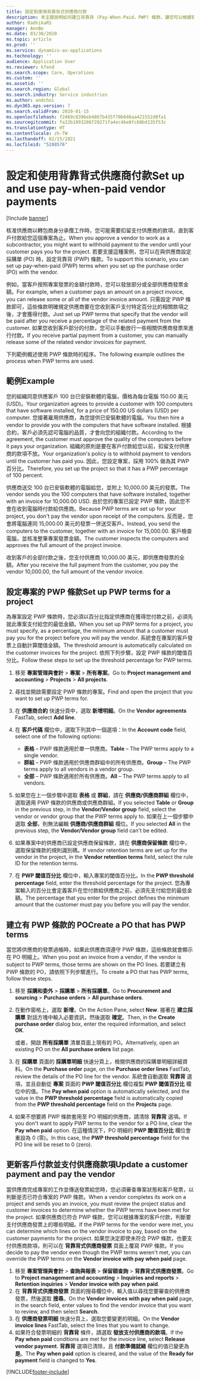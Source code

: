 ```yaml
---
title: 設定和使用背靠背式供應商付款
description: 本主題說明如何建立背靠背 (Pay-When-Paid，PWP) 條款，讓您可以根據客戶付款，發放部分支付供應商的款項。
author: RadhikaRS
manager: AnnBe
ms.date: 03/30/2020
ms.topic: article
ms.prod: ''
ms.service: dynamics-ax-applications
ms.technology: ''
audience: Application User
ms.reviewer: kfend
ms.search.scope: Core, Operations
ms.custom: ''
ms.assetid: ''
ms.search.region: Global
ms.search.industry: Service industries
ms.author: andchoi
ms.dyn365.ops.version: 7
ms.search.validFrom: 2019-01-15
ms.openlocfilehash: f2469c8396eb4867b435f70b046aa421552d0fa1
ms.sourcegitcommit: fa32b1893286f20271fa4ec4be8fc68bd135f53c
ms.translationtype: HT
ms.contentlocale: zh-TW
ms.lasthandoff: 02/15/2021
ms.locfileid: "5288576"
---
```

# <a name="set-up-and-use-pay-when-paid-vendor-payments"></a><span data-ttu-id="aa6e1-103">設定和使用背靠背式供應商付款</span><span class="sxs-lookup"><span data-stu-id="aa6e1-103">Set up and use pay-when-paid vendor payments</span></span>

[!include [banner](../includes/banner.md)]

<span data-ttu-id="aa6e1-104">核准供應商以轉包商身分承攬工作時，您可能需要扣留支付供應商的款項，直到客戶付款給您這個專案為止。</span><span class="sxs-lookup"><span data-stu-id="aa6e1-104">When you approve a vendor to work as a subcontractor, you might want to withhold payment to the vendor until your customer pays you for the project.</span></span> <span data-ttu-id="aa6e1-105">若要支援這種案例，您可以在與供應商設定採購單 (PO) 時，設定背靠背 (PWP) 條款。</span><span class="sxs-lookup"><span data-stu-id="aa6e1-105">To support this scenario, you can set up pay-when-paid (PWP) terms when you set up the purchase order (PO) with the vendor.</span></span>

<span data-ttu-id="aa6e1-106">例如，當客戶按照專案發票的金額付款時，您可以發放部分或全部供應商發票金額。</span><span class="sxs-lookup"><span data-stu-id="aa6e1-106">For example, when a customer pays an amount on a project invoice, you can release some or all of the vendor invoice amount.</span></span> <span data-ttu-id="aa6e1-107">只需設定 PWP 條款即可，這些條款明確規定供應商要在您收到客戶支付特定百分比的相關款項之後，才會獲得付款。</span><span class="sxs-lookup"><span data-stu-id="aa6e1-107">Just set up PWP terms that specify that the vendor will be paid after you receive a percentage of the related payment from the customer.</span></span> <span data-ttu-id="aa6e1-108">如果您收到客戶部分的付款，您可以手動放行一些相關供應商發票來進行付款。</span><span class="sxs-lookup"><span data-stu-id="aa6e1-108">If you receive partial payment from a customer, you can manually release some of the related vendor invoices for payment.</span></span>

<span data-ttu-id="aa6e1-109">下列範例概述使用 PWP 條款時的程序。</span><span class="sxs-lookup"><span data-stu-id="aa6e1-109">The following example outlines the process when PWP terms are used.</span></span>

## <a name="example"></a><span data-ttu-id="aa6e1-110">範例</span><span class="sxs-lookup"><span data-stu-id="aa6e1-110">Example</span></span>

<span data-ttu-id="aa6e1-111">您的組織同意供應客戶 100 台已安裝軟體的電腦，價格為每台電腦 150.00 美元 (USD)。</span><span class="sxs-lookup"><span data-stu-id="aa6e1-111">Your organization agrees to provide a customer with 100 computers that have software installed, for a price of 150.00 US dollars (USD) per computer.</span></span> <span data-ttu-id="aa6e1-112">您接著雇用供應商，為您提供已安裝軟體的電腦。</span><span class="sxs-lookup"><span data-stu-id="aa6e1-112">You then hire a vendor to provide you with the computers that have software installed.</span></span> <span data-ttu-id="aa6e1-113">根據合約，客戶必須先認可電腦的品質，才會向您的組織付款。</span><span class="sxs-lookup"><span data-stu-id="aa6e1-113">According to the agreement, the customer must approve the quality of the computers before it pays your organization.</span></span> <span data-ttu-id="aa6e1-114">組織的原則是要在客戶付款給您以前，扣留支付供應商的款項不放。</span><span class="sxs-lookup"><span data-stu-id="aa6e1-114">Your organization's policy is to withhold payment to vendors until the customer has paid you.</span></span> <span data-ttu-id="aa6e1-115">因此，您設定專案，採用 100% 做為其 PWP 百分比。</span><span class="sxs-lookup"><span data-stu-id="aa6e1-115">Therefore, you set up the project so that it has a PWP percentage of 100 percent.</span></span>

<span data-ttu-id="aa6e1-116">供應商送交 100 台已安裝軟體的電腦給您，並附上 10,000.00 美元的發票。</span><span class="sxs-lookup"><span data-stu-id="aa6e1-116">The vendor sends you the 100 computers that have software installed, together with an invoice for 10,000.00 USD.</span></span> <span data-ttu-id="aa6e1-117">由於您的專案已設定 PWP 條款，因此您不會在收到電腦時付款給供應商。</span><span class="sxs-lookup"><span data-stu-id="aa6e1-117">Because PWP terms are set up for your project, you don't pay the vendor upon receipt of the computers.</span></span> <span data-ttu-id="aa6e1-118">反而是，您會將電腦連同 15,000.00 美元的發票一併送交客戶。</span><span class="sxs-lookup"><span data-stu-id="aa6e1-118">Instead, you send the computers to the customer, together with an invoice for 15,000.00.</span></span> <span data-ttu-id="aa6e1-119">客戶檢查電腦，並核准整筆專案發票金額。</span><span class="sxs-lookup"><span data-stu-id="aa6e1-119">The customer inspects the computers and approves the full amount of the project invoice.</span></span>

<span data-ttu-id="aa6e1-120">收到客戶的全部付款之後，您支付供應商 10,000.00 美元，即供應商發票的全額。</span><span class="sxs-lookup"><span data-stu-id="aa6e1-120">After you receive the full payment from the customer, you pay the vendor 10,000.00, the full amount of the vendor invoice.</span></span>

## <a name="set-up-pwp-terms-for-a-project"></a><span data-ttu-id="aa6e1-121">設定專案的 PWP 條款</span><span class="sxs-lookup"><span data-stu-id="aa6e1-121">Set up PWP terms for a project</span></span>

<span data-ttu-id="aa6e1-122">為專案設定 PWP 條款時，您必須以百分比指定供應商在獲得您付款之前，必須先就此專案支付給您的最低金額。</span><span class="sxs-lookup"><span data-stu-id="aa6e1-122">When you set up PWP terms for a project, you must specify, as a percentage, the minimum amount that a customer must pay you for the project before you will pay the vendor.</span></span> <span data-ttu-id="aa6e1-123">系統會在專案的客戶發票上自動計算閾值金額。</span><span class="sxs-lookup"><span data-stu-id="aa6e1-123">The threshold amount is automatically calculated on the customer invoices for the project.</span></span> <span data-ttu-id="aa6e1-124">依照下列步驟，設定 PWP 條款的閾值百分比。</span><span class="sxs-lookup"><span data-stu-id="aa6e1-124">Follow these steps to set up the threshold percentage for PWP terms.</span></span>

1. <span data-ttu-id="aa6e1-125">移至 **專案管理與會計** \> **專案** \> **所有專案**。</span><span class="sxs-lookup"><span data-stu-id="aa6e1-125">Go to **Project management and accounting** \> **Projects** \> **All projects**.</span></span>
2. <span data-ttu-id="aa6e1-126">尋找並開啟需要設定 PWP 條款的專案。</span><span class="sxs-lookup"><span data-stu-id="aa6e1-126">Find and open the project that you want to set up PWP terms for.</span></span>
3. <span data-ttu-id="aa6e1-127">在 **供應商合約** 快速分頁中，選取 **新增明細**。</span><span class="sxs-lookup"><span data-stu-id="aa6e1-127">On the **Vendor agreements** FastTab, select **Add line**.</span></span>
3. <span data-ttu-id="aa6e1-128">在 **客戶代碼** 欄位中，選取下列其中一個選項：</span><span class="sxs-lookup"><span data-stu-id="aa6e1-128">In the **Account code** field, select one of the following options:</span></span>

    - <span data-ttu-id="aa6e1-129">**表格** – PWP 條款適用於單一供應商。</span><span class="sxs-lookup"><span data-stu-id="aa6e1-129">**Table** – The PWP terms apply to a single vendor.</span></span>
    - <span data-ttu-id="aa6e1-130">**群組** – PWP 條款適用於供應商群組中的所有供應商。</span><span class="sxs-lookup"><span data-stu-id="aa6e1-130">**Group** – The PWP terms apply to all vendors in a vendor group.</span></span>
    - <span data-ttu-id="aa6e1-131">**全部** – PWP 條款適用於所有供應商。</span><span class="sxs-lookup"><span data-stu-id="aa6e1-131">**All** – The PWP terms apply to all vendors.</span></span>

4. <span data-ttu-id="aa6e1-132">如果您在上一個步驟中選取 **表格** 或 **群組**，請在 **供應商/供應商群組** 欄位中，選取適用 PWP 條款的供應商或供應商群組。</span><span class="sxs-lookup"><span data-stu-id="aa6e1-132">If you selected **Table** or **Group** in the previous step, in the **Vendor/Vendor group** field, select the vendor or vendor group that the PWP terms apply to.</span></span> <span data-ttu-id="aa6e1-133">如果在上一個步驟中選取 **全部**，則無法編輯 **供應商/供應商群組** 欄位。</span><span class="sxs-lookup"><span data-stu-id="aa6e1-133">If you selected **All** in the previous step, the **Vendor/Vendor group** field can't be edited.</span></span>
5. <span data-ttu-id="aa6e1-134">如果專案中的供應商已設定供應商保留條款，請在 **供應商保留條款** 欄位中，選取保留條款的規則識別碼。</span><span class="sxs-lookup"><span data-stu-id="aa6e1-134">If vendor retention terms are set up for the vendor in the project, in the **Vendor retention terms** field, select the rule ID for the retention terms.</span></span>
6. <span data-ttu-id="aa6e1-135">在 **PWP 閾值百分比** 欄位中，輸入專案的閾值百分比。</span><span class="sxs-lookup"><span data-stu-id="aa6e1-135">In the **PWP threshold percentage** field, enter the threshold percentage for the project.</span></span> <span data-ttu-id="aa6e1-136">您為專案輸入的百分比會定義客戶在您付款給供應商之前，必須先支付給您的最低金額。</span><span class="sxs-lookup"><span data-stu-id="aa6e1-136">The percentage that you enter for the project defines the minimum amount that the customer must pay you before you will pay the vendor.</span></span>

## <a name="create-a-po-that-has-pwp-terms"></a><span data-ttu-id="aa6e1-137">建立有 PWP 條款的 PO</span><span class="sxs-lookup"><span data-stu-id="aa6e1-137">Create a PO that has PWP terms</span></span>

<span data-ttu-id="aa6e1-138">當您將供應商的發票過帳時，如果此供應商須遵守 PWP 條款，這些條款就會顯示在 PO 明細上。</span><span class="sxs-lookup"><span data-stu-id="aa6e1-138">When you post an invoice from a vendor, if the vendor is subject to PWP terms, those terms are shown on the PO lines.</span></span> <span data-ttu-id="aa6e1-139">若要建立有 PWP 條款的 PO，請依照下列步驟進行。</span><span class="sxs-lookup"><span data-stu-id="aa6e1-139">To create a PO that has PWP terms, follow these steps.</span></span>

1. <span data-ttu-id="aa6e1-140">移至 **採購和委外** \> **採購單** \> **所有採購單**。</span><span class="sxs-lookup"><span data-stu-id="aa6e1-140">Go to **Procurement and sourcing** \> **Purchase orders** \> **All purchase orders**.</span></span>
2. <span data-ttu-id="aa6e1-141">在動作窗格上，選取 **新增**。</span><span class="sxs-lookup"><span data-stu-id="aa6e1-141">On the Action Pane, select **New**.</span></span> <span data-ttu-id="aa6e1-142">接著在 **建立採購單** 對話方塊中輸入必要資訊，然後選取 **確定**。</span><span class="sxs-lookup"><span data-stu-id="aa6e1-142">Then, in the **Create purchase order** dialog box, enter the required information, and select **OK**.</span></span>

    <span data-ttu-id="aa6e1-143">或者，開啟 **所有採購單** 清單頁面上現有的 PO。</span><span class="sxs-lookup"><span data-stu-id="aa6e1-143">Alternatively, open an existing PO on the **All purchase orders** list page.</span></span>

4. <span data-ttu-id="aa6e1-144">在 **採購單** 頁面的 **採購單明細** 快速分頁上，檢閱供應商的採購單明細詳細資料。</span><span class="sxs-lookup"><span data-stu-id="aa6e1-144">On the **Purchase order** page, on the **Purchase order lines** FastTab, review the details of the PO line for the vendor.</span></span> <span data-ttu-id="aa6e1-145">系統會自動選取 **背靠背** 選項，並且自動從 **專案** 頁面的 **PWP 閾值百分比** 欄位複製 **PWP 閾值百分比** 欄位中的值。</span><span class="sxs-lookup"><span data-stu-id="aa6e1-145">The **Pay when paid** option is automatically selected, and the value in the **PWP threshold percentage** field is automatically copied from the **PWP threshold percentage** field on the **Projects** page.</span></span>
6. <span data-ttu-id="aa6e1-146">如果不想要將 PWP 條款套用至 PO 明細的供應商，請清除 **背靠背** 選項。</span><span class="sxs-lookup"><span data-stu-id="aa6e1-146">If you don't want to apply PWP terms to the vendor for a PO line, clear the **Pay when paid** option.</span></span> <span data-ttu-id="aa6e1-147">在這種情況下，PO 明細的 **PWP 閾值百分比** 欄位會重設為 0 (零)。</span><span class="sxs-lookup"><span data-stu-id="aa6e1-147">In this case, the **PWP threshold percentage** field for the PO line will be reset to 0 (zero).</span></span>

## <a name="update-a-customer-payment-and-pay-the-vendor"></a><span data-ttu-id="aa6e1-148">更新客戶付款並支付供應商款項</span><span class="sxs-lookup"><span data-stu-id="aa6e1-148">Update a customer payment and pay the vendor</span></span>

<span data-ttu-id="aa6e1-149">當供應商完成專案的工作並傳送發票給您時，您必須審查專案狀態和客戶發票，以判斷是否已符合專案的 PWP 條款。</span><span class="sxs-lookup"><span data-stu-id="aa6e1-149">When a vendor completes its work on a project and sends you an invoice, you must review the project status and customer invoices to determine whether the PWP terms have been met for the project.</span></span> <span data-ttu-id="aa6e1-150">如果供應商已符合 PWP 條款，您可以根據專案的客戶付款，判斷要支付供應商發票上的哪些明細。</span><span class="sxs-lookup"><span data-stu-id="aa6e1-150">If the PWP terms for the vendor were met, you can determine which lines on the vendor invoice to pay, based on the customer payments for the project.</span></span> <span data-ttu-id="aa6e1-151">如果您決定即使未符合 PWP 條款，也要支付供應商款項，則可以在 **背靠背式供應商發票** 頁面上覆寫 PWP 條款。</span><span class="sxs-lookup"><span data-stu-id="aa6e1-151">If you decide to pay the vendor even though the PWP terms weren't met, you can override the PWP terms on the **Vendor invoice with pay when paid** page.</span></span>

1. <span data-ttu-id="aa6e1-152">移至 **專案管理與會計** \> **查詢與報表** \> **保留額查詢** \> **背靠背式供應商發票**。</span><span class="sxs-lookup"><span data-stu-id="aa6e1-152">Go to **Project management and accounting** \> **Inquiries and reports** \> **Retention inquiries** \> **Vendor invoice with pay when paid**.</span></span>
2. <span data-ttu-id="aa6e1-153">在 **背靠背式供應商發票** 頁面的搜尋欄位中，輸入值以尋找您要審查的供應商發票，然後選取 **搜尋**。</span><span class="sxs-lookup"><span data-stu-id="aa6e1-153">On the **Vendor invoices with pay when paid** page, in the search field, enter values to find the vendor invoice that you want to review, and then select **Search**.</span></span>
3. <span data-ttu-id="aa6e1-154">在 **供應商發票明細** 快速分頁上，選取您要變更的明細。</span><span class="sxs-lookup"><span data-stu-id="aa6e1-154">On the **Vendor invoice lines** FastTab, select the lines that you want to change.</span></span>
4. <span data-ttu-id="aa6e1-155">如果符合發票明細的 **背靠背** 條件，請選取 **發放支付供應商的款項**。</span><span class="sxs-lookup"><span data-stu-id="aa6e1-155">If the **Pay when paid** conditions are met for the invoice line, select **Release vendor payment**.</span></span> <span data-ttu-id="aa6e1-156">**背靠背** 選項已清除，且 **付款準備就緒** 欄位的值已變更為 **是**。</span><span class="sxs-lookup"><span data-stu-id="aa6e1-156">The **Pay when paid** option is cleared, and the value of the **Ready for payment** field is changed to **Yes**.</span></span>


[!INCLUDE[footer-include](../includes/footer-banner.md)]